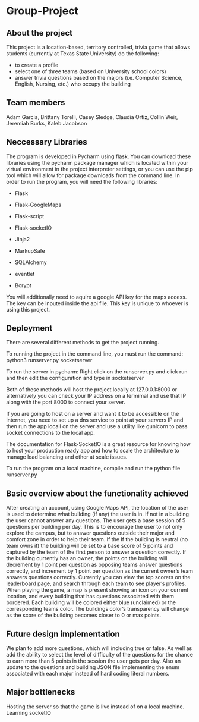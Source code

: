 # Group-Project
##	About the project

This project is a location-based, territory controlled, trivia game that allows students (currently at Texas State University) do the following: 
 * to create a profile
 * select one of three teams (based on University school colors) 
 * answer trivia questions based on the majors (i.e. Computer Science, English, Nursing, etc.) who occupy the building 

##	Team members

Adam Garcia, Brittany Torelli, Casey Sledge, Claudia Ortiz, Collin Weir, Jeremiah Burks, Kaleb Jacobson

##	Neccessary Libraries

The program is developed in Pycharm using flask. You can download these libraries using the pycharm package manager which is located within your virtual environment in the project interpreter settings, or you can use the pip tool which will allow for package downloads from the command line. In order to run the program, you will need the following libraries: 

  * Flask
  
  * Flask-GoogleMaps
  
  * Flask-script
  
  * Flask-socketIO
  
  * Jinja2
  
  * MarkupSafe
  
  * SQLAlchemy
  
  * eventlet
  
  * Bcrypt
 
You  will additionally need to aquire a google API key for the maps access. The key can be inputed inside the api file. This key is unique to whoever is using this project.

## Deployment
There are several different methods to get the project running. 

To running the project in the command line, you must run the command:
  python3 runserver.py socketserver 
 
To run the server in pycharm:
Right click on the runserver.py and click run and then edit the configuration and type in socketserver 
 
Both of these methods will host the project locally at 127.0.0.1:8000 or alternatively you can check your IP address on a termimal and use that IP along with the port 8000 to connect your server.

If you are going to host on a server and want it to be accessible on the internet, you need to set up a dns service to point at your servers IP and then run the app locall on the server and use a utility like gunicorn to pass socket connections to the local app.
 
 The documentation for Flask-SocketIO is a great resource for knowing how to host your production ready app and how to scale the architecture to manage load balancing and other at scale issues.
  
To run the program on a local machine, compile and run the python file runserver.py

##	Basic overview about the functionality achieved

After creating an account, using Google Maps API, the location of the user is used to determine what building (if any) the user is in. If not in a building the user cannot answer any questions. The user gets a base session of 5 questions per building per day. This is to encourage the user to not only explore the campus, but to answer questions outside their major and comfort zone in order to help their team. If the If the building is neutral (no team owns it) the building will be set to a base score of 5 points and captured by the team of the first person to answer a question correctly. If the building currently has an owner, the points on the building will decrement by 1 point per question as opposing teams answer questions correctly, and increment by 1 point per question as the current owner’s team answers questions correctly. Currently you can view the top scorers on the leaderboard page, and search through each team to see player’s profiles. When playing the game, a map is present showing an icon on your current location, and every building that has questions associated with them bordered. Each building will be colored either blue (unclaimed) or the corresponding teams color. The buildings color’s transparency will change as the score of the building becomes closer to 0 or max points.

##	Future design implementation

We plan to add more questions, which will including true or false. As well as add the ability to select the level of difficulty of the questions for the chance to earn more than 5 points in the session the user gets per day. 
Also an update to the questions and building JSON file implementing the enum associated with each major instead of hard coding literal numbers. 

##	Major bottlenecks

Hosting the server so that the game is live instead of on a local machine. 
Learning socketIO

